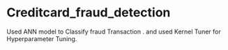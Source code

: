 # Creditcard_fraud_detection
Used ANN model to Classify fraud Transaction . and used Kernel Tuner for Hyperparameter Tuning. 
